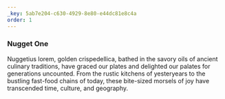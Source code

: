 ```yaml
---
_key: 5ab7e204-c630-4929-8e80-e44dc81e8c4a
order: 1
---
```


### Nugget One

Nuggetius lorem, golden crispedellica, bathed in the savory oils of ancient culinary traditions, have graced our plates and delighted our palates for generations uncounted. From the rustic kitchens of yesteryears to the bustling fast-food chains of today, these bite-sized morsels of joy have transcended time, culture, and geography.
